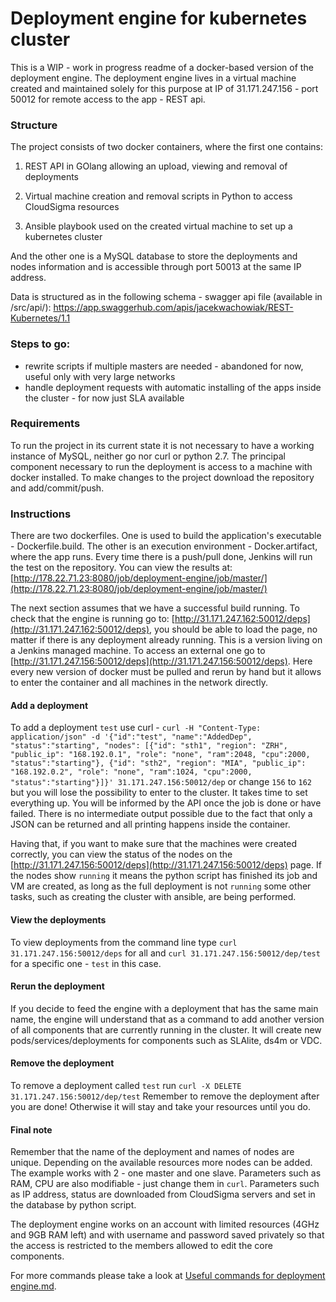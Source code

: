 # Deployment engine for kubernetes cluster

This is a WIP - work in progress readme of a docker-based version of the deployment engine. The deployment engine lives in a virtual machine created and maintained solely for this purpose at IP of 31.171.247.156 - port 50012 for remote access to the app - REST api.

### Structure
The project consists of two docker containers, where the first one contains:
1. REST API in GOlang allowing an upload, viewing and removal of deployments

2. Virtual machine creation and removal scripts in Python to access CloudSigma resources

3. Ansible playbook used on the created virtual machine to set up a kubernetes cluster

And the other one is a MySQL database to store the deployments and nodes information
and is accessible through port 50013 at the same IP address.

Data is structured as in the following schema - swagger api file (available in /src/api/):
https://app.swaggerhub.com/apis/jacekwachowiak/REST-Kubernetes/1.1

### Steps to go:
* rewrite scripts if multiple masters are needed - abandoned for now, useful only with very large networks
* handle deployment requests with automatic installing of the apps inside the cluster - for now just SLA available

### Requirements
To run the project in its current state it is not necessary to have a working instance of MySQL,
neither go nor 
curl or python 2.7.
The principal component necessary to run the deployment is access to a machine with docker installed. To make changes to the project download the repository and add/commit/push.

### Instructions
There are two dockerfiles. 
One is used to build the application's executable - Dockerfile.build.
The other is an execution environment - Docker.artifact, where the app runs.
Every time there is a push/pull done, Jenkins will run the test on the repository. You can view the results at:
[http://178.22.71.23:8080/job/deployment-engine/job/master/](http://178.22.71.23:8080/job/deployment-engine/job/master/)

The next section assumes that we have a successful build running. To check that the engine is running go to:
[http://31.171.247.162:50012/deps](http://31.171.247.162:50012/deps), you should be able to load the page, no matter if there is any deployment already running. This is a version living on a Jenkins managed machine. To access an external one go to [http://31.171.247.156:50012/deps](http://31.171.247.156:50012/deps). Here every new version of docker must be pulled and rerun by hand but it allows to enter the container and all machines in the network directly.

#### Add a deployment
To add a deployment `test` use curl - 
`curl -H "Content-Type: application/json" -d '{"id":"test", "name":"AddedDep", "status":"starting", "nodes": [{"id": "sth1", "region": "ZRH", "public_ip": "168.192.0.1", "role": "none", "ram":2048, "cpu":2000, "status":"starting"}, {"id": "sth2", "region": "MIA", "public_ip": "168.192.0.2", "role": "none", "ram":1024, "cpu":2000, "status":"starting"}]}' 31.171.247.156:50012/dep` or change `156` to `162` but you will lose the possibility to enter to the cluster.
It takes time to set everything up. You will be informed by the API once the job is done or have failed. There is no intermediate output possible due to the fact that only a JSON can be returned and
all printing happens inside the container.

Having that, if you want to make sure that the machines were created correctly, you can view the status of the nodes on the [http://31.171.247.156:50012/deps](http://31.171.247.156:50012/deps) page.
If the nodes show `running` it means the python script has finished its job and VM are created, as long as the full deployment is not `running` some other tasks, such as creating the cluster with ansible, are being performed.

#### View the deployments
To view deployments from the command line type `curl 31.171.247.156:50012/deps` for all and `curl 31.171.247.156:50012/dep/test` for a specific one - `test` in this case.

#### Rerun the deployment
If you decide to feed the engine with a deployment that has the same main name, the engine will understand that as a command to add another version of all components that are currently running in the cluster. It will create new pods/services/deployments for components such as SLAlite, ds4m or VDC.

#### Remove the deployment
To remove a deployment called `test` run `curl -X DELETE 31.171.247.156:50012/dep/test`
Remember to remove the deployment after you are done! Otherwise it will stay and take your resources until you do.

#### Final note
Remember that the name of the deployment and names of nodes are unique. Depending on the available resources more nodes can be added. The example works with 2 - one master and one slave. Parameters such as RAM, CPU are also modifiable - just change them in `curl`.
Parameters such as IP address, status are downloaded from CloudSigma servers and set in the database by python script.

The deployment engine works on an account with limited resources (4GHz and 9GB RAM left) and with username and password saved privately so that the access is restricted to the members allowed to edit the core components.

 For more commands please take a look at  [Useful commands for deployment engine.md](https://github.com/DITAS-Project/deployment-engine/blob/master/Useful%20commands%20for%20deployment%20engine.md).